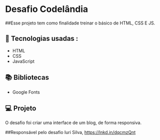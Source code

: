 # Desafio Codelândia

##Esse projeto tem como finalidade treinar o básico de HTML, CSS E JS.

## 🚀 Tecnologias usadas :
- HTML
- CSS
- JavaScript


## 📚 Bibliotecas
- Google Fonts

## 💻 Projeto
O desafio foi criar uma interface de um blog, de forma responsiva.

##Responsável pelo desafio Iuri Silva, https://lnkd.in/dqcmzQnt
